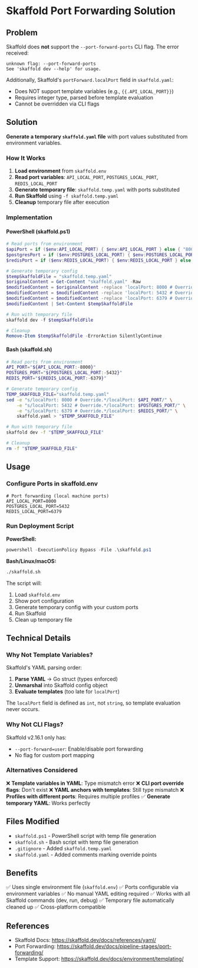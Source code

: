 # Skaffold Port Forwarding Solution

## Problem

Skaffold does **not** support the `--port-forward-ports` CLI flag. The error received:

```
unknown flag: --port-forward-ports
See 'skaffold dev --help' for usage.
```

Additionally, Skaffold's `portForward.localPort` field in `skaffold.yaml`:

- Does NOT support template variables (e.g., `{{.API_LOCAL_PORT}}`)
- Requires integer type, parsed before template evaluation
- Cannot be overridden via CLI flags

## Solution

**Generate a temporary `skaffold.yaml` file** with port values substituted from environment variables.

### How It Works

1. **Load environment** from `skaffold.env`
2. **Read port variables**: `API_LOCAL_PORT`, `POSTGRES_LOCAL_PORT`, `REDIS_LOCAL_PORT`
3. **Generate temporary file**: `skaffold.temp.yaml` with ports substituted
4. **Run Skaffold** using `-f skaffold.temp.yaml`
5. **Cleanup** temporary file after execution

### Implementation

#### PowerShell (skaffold.ps1)

```powershell
# Read ports from environment
$apiPort = if ($env:API_LOCAL_PORT) { $env:API_LOCAL_PORT } else { "8000" }
$postgresPort = if ($env:POSTGRES_LOCAL_PORT) { $env:POSTGRES_LOCAL_PORT } else { "5432" }
$redisPort = if ($env:REDIS_LOCAL_PORT) { $env:REDIS_LOCAL_PORT } else { "6379" }

# Generate temporary config
$tempSkaffoldFile = "skaffold.temp.yaml"
$originalContent = Get-Content "skaffold.yaml" -Raw
$modifiedContent = $originalContent -replace 'localPort: 8000 # Override', "localPort: $apiPort"
$modifiedContent = $modifiedContent -replace 'localPort: 5432 # Override', "localPort: $postgresPort"
$modifiedContent = $modifiedContent -replace 'localPort: 6379 # Override', "localPort: $redisPort"
$modifiedContent | Set-Content $tempSkaffoldFile

# Run with temporary file
skaffold dev -f $tempSkaffoldFile

# Cleanup
Remove-Item $tempSkaffoldFile -ErrorAction SilentlyContinue
```

#### Bash (skaffold.sh)

```bash
# Read ports from environment
API_PORT="${API_LOCAL_PORT:-8000}"
POSTGRES_PORT="${POSTGRES_LOCAL_PORT:-5432}"
REDIS_PORT="${REDIS_LOCAL_PORT:-6379}"

# Generate temporary config
TEMP_SKAFFOLD_FILE="skaffold.temp.yaml"
sed -e "s/localPort: 8000 # Override.*/localPort: $API_PORT/" \
    -e "s/localPort: 5432 # Override.*/localPort: $POSTGRES_PORT/" \
    -e "s/localPort: 6379 # Override.*/localPort: $REDIS_PORT/" \
    skaffold.yaml > "$TEMP_SKAFFOLD_FILE"

# Run with temporary file
skaffold dev -f "$TEMP_SKAFFOLD_FILE"

# Cleanup
rm -f "$TEMP_SKAFFOLD_FILE"
```

## Usage

### Configure Ports in skaffold.env

```env
# Port forwarding (local machine ports)
API_LOCAL_PORT=8000
POSTGRES_LOCAL_PORT=5432
REDIS_LOCAL_PORT=6379
```

### Run Deployment Script

**PowerShell:**

```powershell
powershell -ExecutionPolicy Bypass -File .\skaffold.ps1
```

**Bash/Linux/macOS:**

```bash
./skaffold.sh
```

The script will:

1. Load `skaffold.env`
2. Show port configuration
3. Generate temporary config with your custom ports
4. Run Skaffold
5. Clean up temporary file

## Technical Details

### Why Not Template Variables?

Skaffold's YAML parsing order:

1. **Parse YAML** → Go struct (types enforced)
2. **Unmarshal** into Skaffold config object
3. **Evaluate templates** (too late for `localPort`)

The `localPort` field is defined as `int`, not `string`, so template evaluation never occurs.

### Why Not CLI Flags?

Skaffold v2.16.1 only has:

- `--port-forward=user`: Enable/disable port forwarding
- No flag for custom port mapping

### Alternatives Considered

❌ **Template variables in YAML**: Type mismatch error
❌ **CLI port override flags**: Don't exist
❌ **YAML anchors with templates**: Still type mismatch
❌ **Profiles with different ports**: Requires multiple profiles
✅ **Generate temporary YAML**: Works perfectly

## Files Modified

- `skaffold.ps1` - PowerShell script with temp file generation
- `skaffold.sh` - Bash script with temp file generation
- `.gitignore` - Added `skaffold.temp.yaml`
- `skaffold.yaml` - Added comments marking override points

## Benefits

✅ Uses single environment file (`skaffold.env`)
✅ Ports configurable via environment variables
✅ No manual YAML editing required
✅ Works with all Skaffold commands (dev, run, debug)
✅ Temporary file automatically cleaned up
✅ Cross-platform compatible

## References

- Skaffold Docs: https://skaffold.dev/docs/references/yaml/
- Port Forwarding: https://skaffold.dev/docs/pipeline-stages/port-forwarding/
- Template Support: https://skaffold.dev/docs/environment/templating/
